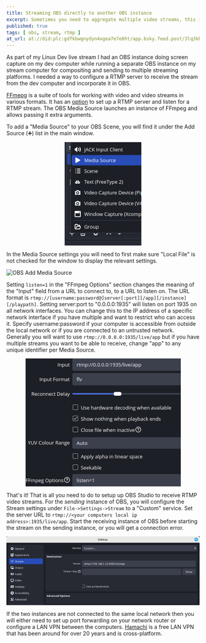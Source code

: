 ```yaml
---
title: Streaming OBS directly to another OBS instance
excerpt: Sometimes you need to aggregate multiple video streams, this is how
published: true
tags: [ obs, stream, rtmp ]
at_url: at://did:plc:gdfkbwgnydyn4xgea7e7e6ht/app.bsky.feed.post/3lq3khwc5oc2f
---
```


As part of my Linux Dev live stream I had an OBS instance doing screen capture on my dev computer while running a
separate OBS instance on my stream computer for compositing and sending to multiple streaming platforms. I needed a way
to configure a RTMP server to receive the stream from the dev computer and incorporate it in OBS.

[FFmepg](https://ffmpeg.org/) is a suite of tools for working with video and video streams in various formats. It has
an [option](https://ffmpeg.org/ffmpeg-protocols.html#rtmp) to set up a RTMP server and listen for a RTMP stream. The OBS
Media Source launches an instance of FFmpeg and allows passing it extra arguments.

To add a "Media Source" to your OBS Scene, you will find it under the Add Source (➕️) list in the main window.

<img src="/assets/posts/2025-05-26-obs-to-obs/obs-add-media-source.png" alt="OBS Add Media Source"
style="display: block; margin-left: auto;margin-right: auto;"/>

In the Media Source settings you will need to first make sure "Local File" is not checked for the window to display the relevant settings.

<img src="/assets/posts/2025-05-26-obs-to-obs/obs-media-source-settings-local-file.png" alt="OBS Add Media Source"
style="display: block; margin-left: auto;margin-right: auto;"/>

Setting `listen=1` in the "FFmpeg Options" section changes the meaning of the "Input" field from a URL to connect to, to
a URL to listen on. The URL format is `rtmp://[username:password@]server[:port][/app][/instance][/playpath]`. Setting
server:port to "0.0.0.0:1935" will listen on port 1935 on all network interfaces. You can change this to the IP address
of a specific network interface if you have multiple and want to restrict who can access it. Specify username:password
if your computer is accessible from outside the local network or if you are connected to an untrusted network. Generally
you will want to use `rtmp://0.0.0.0:1935/live/app` but if you have multiple streams you want to be able to receive,
change "app" to any unique identifier per Media Source.

<img src="/assets/posts/2025-05-26-obs-to-obs/obs-media-source.png" alt="OBS Media Source settings"
style="display: block; margin-left: auto;margin-right: auto;"/>

That's it! That is all you need to do to setup up OBS Studio to receive RTMP video streams. For the *sending* instance
of OBS, you will configure the Stream settings under `File->Settings->Stream` to a "Custom"
service. Set the server URL to `rtmp://<your computers local ip address>:1935/live/app`. Start the receiving instance of
OBS before starting the stream on the sending instance, or you will get a connection error.

<a href="/assets/posts/2025-05-26-obs-to-obs/obs-stream-settings.png"><img src="/assets/posts/2025-05-26-obs-to-obs/obs-stream-settings.png" alt="OBS Stream settings"
style="display: block; margin-left: auto;margin-right: auto;"/></a>

If the two instances are not connected to the same local network then you will either need to set up port forwarding on
your network router or configure a LAN VPN between the computers. [Hamachi](https://vpn.net/) is a free LAN VPN that has
been around for over 20 years and is cross-platform.